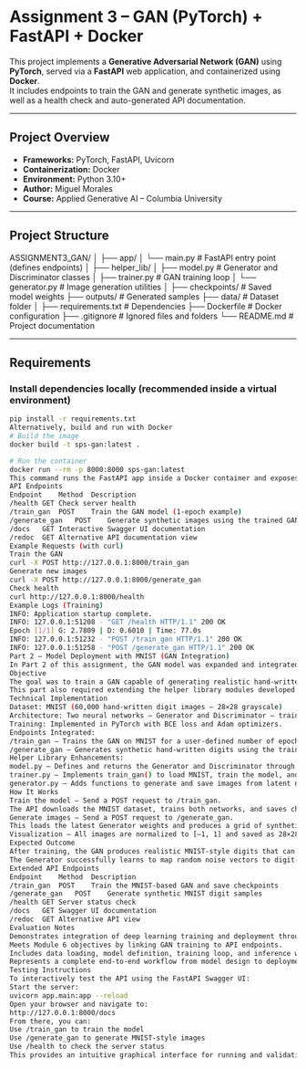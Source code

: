# Assignment 3 – GAN (PyTorch) + FastAPI + Docker

This project implements a **Generative Adversarial Network (GAN)** using **PyTorch**, served via a **FastAPI** web application, and containerized using **Docker**.  
It includes endpoints to train the GAN and generate synthetic images, as well as a health check and auto-generated API documentation.

---

## Project Overview

- **Frameworks:** PyTorch, FastAPI, Uvicorn  
- **Containerization:** Docker  
- **Environment:** Python 3.10+  
- **Author:** Miguel Morales  
- **Course:** Applied Generative AI – Columbia University  

---

## Project Structure

ASSIGNMENT3_GAN/
│
├── app/
│ └── main.py # FastAPI entry point (defines endpoints)
│
├── helper_lib/
│ ├── model.py # Generator and Discriminator classes
│ ├── trainer.py # GAN training loop
│ └── generator.py # Image generation utilities
│
├── checkpoints/ # Saved model weights
├── outputs/ # Generated samples
├── data/ # Dataset folder
│
├── requirements.txt # Dependencies
├── Dockerfile # Docker configuration
├── .gitignore # Ignored files and folders
└── README.md # Project documentation

---

## Requirements

### Install dependencies locally (recommended inside a virtual environment)

```bash
pip install -r requirements.txt
Alternatively, build and run with Docker
# Build the image
docker build -t sps-gan:latest .

# Run the container
docker run --rm -p 8000:8000 sps-gan:latest
This command runs the FastAPI app inside a Docker container and exposes it at port 8000.
API Endpoints
Endpoint	Method	Description
/health	GET	Check server health
/train_gan	POST	Train the GAN model (1-epoch example)
/generate_gan	POST	Generate synthetic images using the trained GAN
/docs	GET	Interactive Swagger UI documentation
/redoc	GET	Alternative API documentation view
Example Requests (with curl)
Train the GAN
curl -X POST http://127.0.0.1:8000/train_gan
Generate new images
curl -X POST http://127.0.0.1:8000/generate_gan
Check health
curl http://127.0.0.1:8000/health
Example Logs (Training)
INFO: Application startup complete.
INFO: 127.0.0.1:51208 - "GET /health HTTP/1.1" 200 OK
Epoch [1/1] G: 2.7809 | D: 0.6010 | Time: 77.0s
INFO: 127.0.0.1:51232 - "POST /train_gan HTTP/1.1" 200 OK
INFO: 127.0.0.1:51258 - "POST /generate_gan HTTP/1.1" 200 OK
Part 2 – Model Deployment with MNIST (GAN Integration)
In Part 2 of this assignment, the GAN model was expanded and integrated with the MNIST dataset to demonstrate the full pipeline of training, generation, and deployment through FastAPI.
Objective
The goal was to train a GAN capable of generating realistic hand-written digits using the MNIST dataset, and to make it accessible through the existing API endpoints.
This part also required extending the helper library modules developed in previous modules to support the new training and generation workflow.
Technical Implementation
Dataset: MNIST (60,000 hand-written digit images – 28×28 grayscale)
Architecture: Two neural networks – Generator and Discriminator – trained adversarially.
Training: Implemented in PyTorch with BCE loss and Adam optimizers.
Endpoints Integrated:
/train_gan – Trains the GAN on MNIST for a user-defined number of epochs.
/generate_gan – Generates synthetic hand-written digits using the trained generator.
Helper Library Enhancements:
model.py – Defines and returns the Generator and Discriminator through get_model().
trainer.py – Implements train_gan() to load MNIST, train the model, and save checkpoints and sample grids.
generator.py – Adds functions to generate and save images from latent noise vectors.
How It Works
Train the model – Send a POST request to /train_gan.
The API downloads the MNIST dataset, trains both networks, and saves checkpoints under /checkpoints.
Generate images – Send a POST request to /generate_gan.
This loads the latest Generator weights and produces a grid of synthetic digits at /outputs/generated_grid.png.
Visualization – All images are normalized to [–1, 1] and saved as 28×28 grayscale samples for evaluation.
Expected Outcome
After training, the GAN produces realistic MNIST-style digits that can be visualized via the generated grid.
The Generator successfully learns to map random noise vectors to digit-like patterns through adversarial learning.
Extended API Endpoints
Endpoint	Method	Description
/train_gan	POST	Train the MNIST-based GAN and save checkpoints
/generate_gan	POST	Generate synthetic MNIST digit samples
/health	GET	Server status check
/docs	GET	Swagger UI documentation
/redoc	GET	Alternative API view
Evaluation Notes
Demonstrates integration of deep learning training and deployment through FastAPI.
Meets Module 6 objectives by linking GAN training to API endpoints.
Includes data loading, model definition, training loop, and inference workflow, all via HTTP requests.
Represents a complete end-to-end workflow from model design to deployment and Docker execution.
Testing Instructions
To interactively test the API using the FastAPI Swagger UI:
Start the server:
uvicorn app.main:app --reload
Open your browser and navigate to:
http://127.0.0.1:8000/docs
From there, you can:
Use /train_gan to train the model
Use /generate_gan to generate MNIST-style images
Use /health to check the server status
This provides an intuitive graphical interface for running and validating each API endpoint without using external tools.
